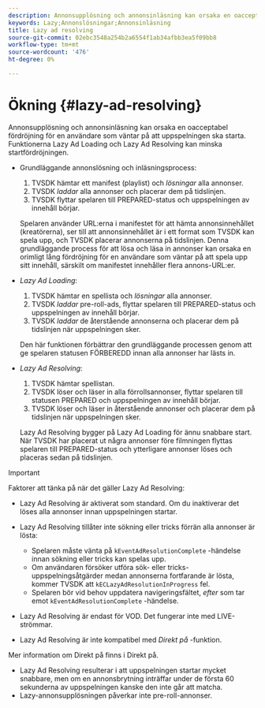 ```yaml
---
description: Annonsupplösning och annonsinläsning kan orsaka en oacceptabel fördröjning för en användare som väntar på att uppspelningen ska starta. Funktionerna Lazy Ad Loading och Lazy Ad Resolving kan minska startfördröjningen.
keywords: Lazy;Annonslösningar;Annonsinläsning
title: Lazy ad resolving
source-git-commit: 02ebc3548a254b2a6554f1ab34afbb3ea5f09bb8
workflow-type: tm+mt
source-wordcount: '476'
ht-degree: 0%

---
```


# Ökning {#lazy-ad-resolving}

Annonsupplösning och annonsinläsning kan orsaka en oacceptabel fördröjning för en användare som väntar på att uppspelningen ska starta. Funktionerna Lazy Ad Loading och Lazy Ad Resolving kan minska startfördröjningen.

* Grundläggande annonslösning och inläsningsprocess:

   1. TVSDK hämtar ett manifest (playlist) och *lösningar* alla annonser.
   1. TVSDK *laddar* alla annonser och placerar dem på tidslinjen.
   1. TVSDK flyttar spelaren till PREPARED-status och uppspelningen av innehåll börjar.

  Spelaren använder URL:erna i manifestet för att hämta annonsinnehållet (kreatörerna), ser till att annonsinnehållet är i ett format som TVSDK kan spela upp, och TVSDK placerar annonserna på tidslinjen. Denna grundläggande process för att lösa och läsa in annonser kan orsaka en orimligt lång fördröjning för en användare som väntar på att spela upp sitt innehåll, särskilt om manifestet innehåller flera annons-URL:er.

* *Lazy Ad Loading*:

   1. TVSDK hämtar en spellista och *lösningar* alla annonser.
   1. TVSDK *laddar* pre-roll-ads, flyttar spelaren till PREPARED-status och uppspelningen av innehåll börjar.
   1. TVSDK *laddar* de återstående annonserna och placerar dem på tidslinjen när uppspelningen sker.

  Den här funktionen förbättrar den grundläggande processen genom att ge spelaren statusen FÖRBEREDD innan alla annonser har lästs in.

* *Lazy Ad Resolving*:

   1. TVSDK hämtar spellistan.
   1. TVSDK löser och läser in alla förrollsannonser, flyttar spelaren till statusen PREPARED och uppspelningen av innehåll börjar.
   1. TVSDK löser och läser in återstående annonser och placerar dem på tidslinjen när uppspelningen sker.

  Lazy Ad Resolving bygger på Lazy Ad Loading för ännu snabbare start. När TVSDK har placerat ut några annonser före filmningen flyttas spelaren till PREPARED-status och ytterligare annonser löses och placeras sedan på tidslinjen.

>[!IMPORTANT]
>
>Faktorer att tänka på när det gäller Lazy Ad Resolving:
>
>* Lazy Ad Resolving är aktiverat som standard. Om du inaktiverar det löses alla annonser innan uppspelningen startar.
>* Lazy Ad Resolving tillåter inte sökning eller tricks förrän alla annonser är lösta:
>
>    * Spelaren måste vänta på `kEventAdResolutionComplete` -händelse innan sökning eller tricks kan spelas upp.
>    * Om användaren försöker utföra sök- eller tricks-uppspelningsåtgärder medan annonserna fortfarande är lösta, kommer TVSDK att `kECLazyAdResolutionInProgress` fel.
>    * Spelaren bör vid behov uppdatera navigeringsfältet, *efter* som tar emot `kEventAdResolutionComplete` -händelse.
>
>* Lazy Ad Resolving är endast för VOD. Det fungerar inte med LIVE-strömmar.
>* Lazy Ad Resolving är inte kompatibel med *Direkt på* -funktion.
>
>  Mer information om Direkt på finns i Direkt på.
>
>* Lazy Ad Resolving resulterar i att uppspelningen startar mycket snabbare, men om en annonsbrytning inträffar under de första 60 sekunderna av uppspelningen kanske den inte går att matcha.
>* Lazy-annonsupplösningen påverkar inte pre-roll-annonser.

